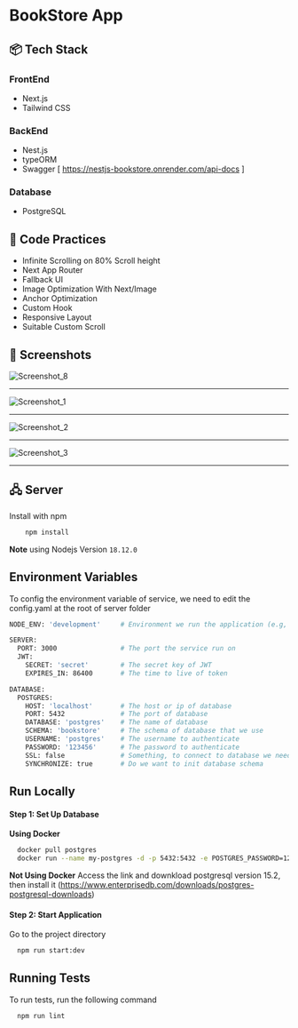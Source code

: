 # BookStore App

## 📦 Tech Stack
 ### FrontEnd
   - Next.js 
   - Tailwind CSS
 ### BackEnd
 - Nest.js
 - typeORM
 - Swagger [ https://nestjs-bookstore.onrender.com/api-docs ]
 ### Database
 - PostgreSQL
 
## 🎯 Code Practices
 - Infinite Scrolling on 80% Scroll height
 - Next App Router
 - Fallback UI
 - Image Optimization With Next/Image
 - Anchor Optimization
 - Custom Hook 
 - Responsive Layout
 - Suitable Custom Scroll

## 👀 Screenshots 
![Screenshot_8](https://github.com/AkshitKanani806/BookStore-Next.js-Nest.js/assets/66472172/b3281884-d279-47fd-8de0-26261d772d76)
___
![Screenshot_1](https://github.com/AkshitKanani806/BookStore-Next.js-Nest.js/assets/66472172/ca8c0c4f-91ac-4688-94e1-85f79b875afb)
___
![Screenshot_2](https://github.com/AkshitKanani806/BookStore-Next.js-Nest.js/assets/66472172/53044e9a-a316-46f8-b1da-9af4654e6496)
___
![Screenshot_3](https://github.com/AkshitKanani806/BookStore-Next.js-Nest.js/assets/66472172/bd10e93b-a5de-4b92-a2f2-deef019ca629)
___

## 🖧 Server 

Install with npm
```bash
    npm install
```

**Note** using Nodejs Version `18.12.0`

## Environment Variables
To config the environment variable of service, we need to edit the config.yaml at the root of server folder

```bash
NODE_ENV: 'development'     # Environment we run the application (e.g, "development" or "production")

SERVER:
  PORT: 3000                # The port the service run on
  JWT:
    SECRET: 'secret'        # The secret key of JWT
    EXPIRES_IN: 86400       # The time to live of token

DATABASE:
  POSTGRES:
    HOST: 'localhost'       # The host or ip of database
    PORT: 5432              # The port of database
    DATABASE: 'postgres'    # The name of database
    SCHEMA: 'bookstore'     # The schema of database that we use
    USERNAME: 'postgres'    # The username to authenticate
    PASSWORD: '123456'      # The password to authenticate
    SSL: false              # Something, to connect to database we need to turn on SSL
    SYNCHRONIZE: true       # Do we want to init database schema
```

## Run Locally

#### Step 1: Set Up Database
**Using Docker**
```bash
  docker pull postgres
  docker run --name my-postgres -d -p 5432:5432 -e POSTGRES_PASSWORD=123456 postgres
```
**Not Using Docker**
Access the link and downkload postgresql version 15.2, then install it
(https://www.enterprisedb.com/downloads/postgres-postgresql-downloads)

#### Step 2: Start Application
Go to the project directory
```bash
  npm run start:dev
```
## Running Tests

To run tests, run the following command

```bash
  npm run lint
```

